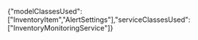 {"modelClassesUsed":["InventoryItem","AlertSettings"],"serviceClassesUsed":["InventoryMonitoringService"]}